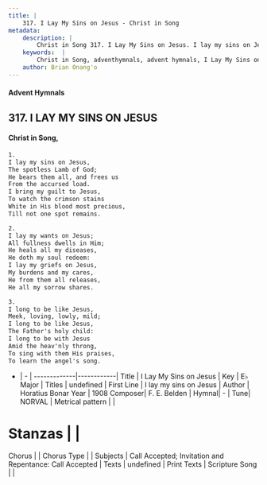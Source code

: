 ```yaml
---
title: |
    317. I Lay My Sins on Jesus - Christ in Song
metadata:
    description: |
        Christ in Song 317. I Lay My Sins on Jesus. I lay my sins on Jesus, The spotless Lamb of God; He bears them all, and frees us From the accursed load. I bring my guilt to Jesus, To watch the crimson stains White in His blood most precious, Till not one spot remains.
    keywords:  |
        Christ in Song, adventhymnals, advent hymnals, I Lay My Sins on Jesus, I lay my sins on Jesus. 
    author: Brian Onang'o
---
```


#### Advent Hymnals
## 317. I LAY MY SINS ON JESUS
####  Christ in Song,

```txt
1.
I lay my sins on Jesus,
The spotless Lamb of God;
He bears them all, and frees us
From the accursed load.
I bring my guilt to Jesus,
To watch the crimson stains
White in His blood most precious,
Till not one spot remains.

2.
I lay my wants on Jesus;
All fullness dwells in Him;
He heals all my diseases,
He doth my soul redeem:
I lay my griefs on Jesus,
My burdens and my cares,
He from them all releases,
He all my sorrow shares.

3.
I long to be like Jesus,
Meek, loving, lowly, mild;
I long to be like Jesus,
The Father's holy child:
I long to be with Jesus
Amid the heav'nly throng,
To sing with them His praises,
To learn the angel's song.

```

- |   -  |
-------------|------------|
Title | I Lay My Sins on Jesus |
Key | E♭ Major |
Titles | undefined |
First Line | I lay my sins on Jesus |
Author | Horatius Bonar
Year | 1908
Composer| F. E. Belden |
Hymnal|  - |
Tune| NORVAL |
Metrical pattern | |
# Stanzas |  |
Chorus |  |
Chorus Type |  |
Subjects | Call Accepted; Invitation and Repentance: Call Accepted |
Texts | undefined |
Print Texts | 
Scripture Song |  |
    
